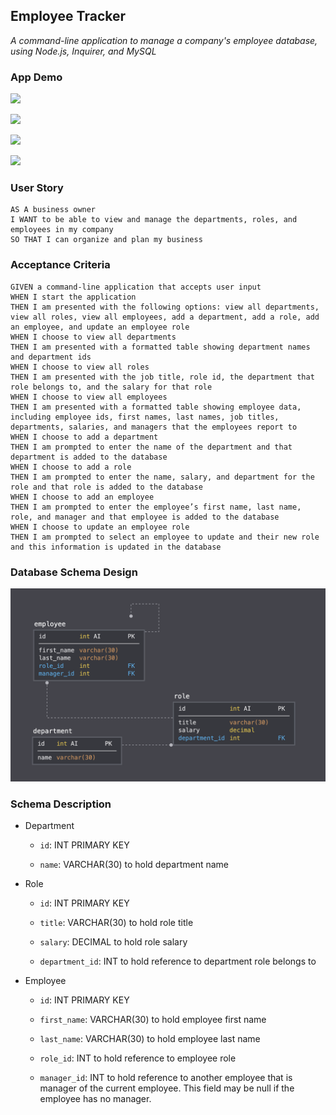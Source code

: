 ## Employee Tracker 

*A command-line application to manage a company's employee database, using Node.js, Inquirer, and MySQL*

### App Demo

![](images/demo-1.gif)

![](images/demo-2.gif)

![](images/demo-3.gif)

![](images/demo-4.gif)

### User Story 

```text
AS A business owner
I WANT to be able to view and manage the departments, roles, and employees in my company
SO THAT I can organize and plan my business
```

### Acceptance Criteria

```text
GIVEN a command-line application that accepts user input
WHEN I start the application
THEN I am presented with the following options: view all departments, view all roles, view all employees, add a department, add a role, add an employee, and update an employee role
WHEN I choose to view all departments
THEN I am presented with a formatted table showing department names and department ids
WHEN I choose to view all roles
THEN I am presented with the job title, role id, the department that role belongs to, and the salary for that role
WHEN I choose to view all employees
THEN I am presented with a formatted table showing employee data, including employee ids, first names, last names, job titles, departments, salaries, and managers that the employees report to
WHEN I choose to add a department
THEN I am prompted to enter the name of the department and that department is added to the database
WHEN I choose to add a role
THEN I am prompted to enter the name, salary, and department for the role and that role is added to the database
WHEN I choose to add an employee
THEN I am prompted to enter the employee’s first name, last name, role, and manager and that employee is added to the database
WHEN I choose to update an employee role
THEN I am prompted to select an employee to update and their new role and this information is updated in the database 
```

### Database Schema Design 

![](images/schema-design.png)

### Schema Description

- Department 
    - `id`: INT PRIMARY KEY
    
    - `name`: VARCHAR(30) to hold department name
    
- Role
    - `id`: INT PRIMARY KEY
      
    - `title`: VARCHAR(30) to hold role title
      
    - `salary`: DECIMAL to hold role salary
      
    - `department_id`: INT to hold reference to department role belongs to
    
- Employee
    - `id`: INT PRIMARY KEY
   
    - `first_name`: VARCHAR(30) to hold employee first name
      
    - `last_name`: VARCHAR(30) to hold employee last name
      
    - `role_id`: INT to hold reference to employee role
      
    - `manager_id`: INT to hold reference to another employee that is manager of the current employee. This field may be null if the employee has no manager.